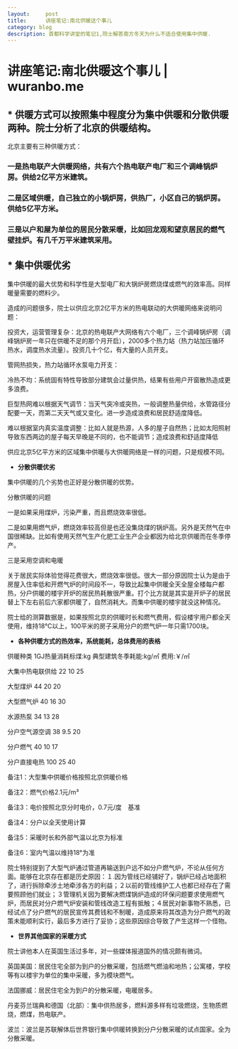 ```yaml
---
layout:     post
title:      讲座笔记:南北供暖这个事儿
category: blog
description: 首都科学讲堂的笔记1,院士解答南方冬天为什么不适合使用集中供暖.
---
```


# 讲座笔记:南北供暖这个事儿 | wuranbo.me

## * **供暖方式可以按照集中程度分为集中供暖和分散供暖两种。院士分析了北京的供暖结构**。

北京主要有三种供暖方式：

### 一是热电联产大供暖网络，共有六个热电联产电厂和三个调峰锅炉房。供给2亿平方米建筑。

### 二是区域供暖，自己独立的小锅炉房，供热厂，小区自己的锅炉房。供给5亿平方米。

### 三是以户和屋为单位的居民分散采暖，比如回龙观和望京居民的燃气壁挂炉。有几千万平米建筑采用。

## * **集中供暖优劣**

集中供暖的最大优势和科学性是大型电厂和大锅炉房燃烧煤或燃气的效率高。同样暖量需要的燃料少。


造成的问题很多，院士以供应北京2亿平方米的热电联动的大供暖网络来说明问题：

投资大，运营管理复杂：北京的热电联产大网络有六个电厂，三个调峰锅炉房（调峰锅炉房一年只在供暖不足的那个月开启），2000多个热力站（热力站加压循环热水，调度热水流量）。投资几十个亿，有大量的人员开支。

管网热损失，热力站循环水泵电力开支：

冷热不均：系统固有特性导致部分建筑会过量供热，结果有些用户开窗散热造成更多浪费。

巨型热网难以根据天气调节：当天气突冷或突热，一般调整热量供给，水管路径分配要一天，而第二天天气或又变化。进一步造成浪费和居民舒适度降低。

难以根据室内真实温度调整：比如人就是热源，人多的屋子自然热；比如太阳照射导致东西两边的屋子每天早晚是不同的，也不能调节；造成浪费和舒适度降低

供应北京5亿平方米的区域集中供暖与大供暖网络是一样的问题，只是规模不同。

* **分散供暖优劣**

集中供暖的几个劣势也正好是分散供暖的优势。

分散供暖的问题

一是如果采用煤炉，污染严重，而且燃烧效率很低。

二是如果用燃气炉，燃烧效率较高但是也还没集烧煤的锅炉高。另外是天然气在中国很稀缺。比如有使用天然气生产化肥工业生产企业都因为给北京供暖而在冬季停产。

三是采用空调和电暖

关于居民实际体验觉得花费很大，燃烧效率很低。很大一部分原因院士认为是由于房屋入住率低和开燃气炉的时间段不一，导致比起集中供暖全天全屋全楼每户都热，分户供暖的楼宇开炉的居民热耗散很严重。打个比方就是其实是开炉子的居民替上下左右前后六家都供暖了，自然消耗大。而集中供暖的楼宇就没这种情况。

院士给的测算数据是，如果按照北京的供暖时长和燃气费用，假设楼宇用户都全天使用，维持18°C以上，100平米的房子采用分户的燃气炉一年只需1700块。

* **各种供暖方式的热效率，系统能耗，总体费用的表格**

供暖种类 1GJ热量消耗标煤:kg 典型建筑冬季耗能:kg/㎡ 费用:￥/㎡

大集中热电联供给 22 10 25

大型煤炉 44 20 20

大型燃气炉 40 16 30

水源热泵 34 13 28

分户空气源空调 38 9.5 20

分户燃气 40 10 17

分户直接电热 100 25 40

备注1：大型集中供暖价格按照北京供暖价格

备注2：燃气价格2.1元/m³

备注3：电价按照北京分时电价，0.7元/度　基准

备注4：分户以全天使用计算

备注5：采暖时长和外部气温以北京为标准

备注6：室内气温以维持18°为准


院士特别提到了大型气炉通过管道再输送到户远不如分户燃气炉，不论从任何方面。能够在北京存在都是历史原因：１.因为管线已经铺好了，锅炉已经占地面积了，进行拆除牵涉土地牵涉各方的利益；２以前的管线维护工人也都已经存在了需要照顾他们就业；３管理机关因为要解决燃煤锅炉造成的环保问题要求使用燃气炉，而居民对分户燃气炉安装和管线改造工程有抵触；４居民对新事物不熟悉，已经试点了分户燃气的居民宣传其费钱和不制暖，造成原来将其改造为分户燃气的政策未能顺利实行，最后多方进行了妥协；这些原因综合导致了产生这样一个怪物。

* **世界其他国家的采暖方式**

院士讲他本人在英国生活过多年，对一些媒体报道国外的情况颇有微词。

英国美国：居民住宅全部为到户的分散采暖，包括燃气燃油和地热；公寓楼，学校等有以楼宇为单位的集中采暖，多为模块燃气。

法国挪威：居民住宅全为到户的分散采暖，电暖居多。

丹麦芬兰瑞典和德国（北部）：集中供热居多，燃料源多样有垃圾燃烧，生物质燃烧，燃煤，热电联产。

波兰：波兰是苏联解体后世界银行集中供暖转换到分户分散采暖的试点国家。全为分散采暖。

